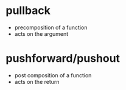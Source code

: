 # pullback
- precomposition of a function 
- acts on the argument

# pushforward/pushout 
- post composition of a function
- acts on the return
